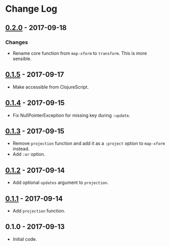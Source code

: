 # Change Log

## [0.2.0] - 2017-09-18
### Changes
- Rename core function from `map-xform` to `transform`.  This is more
  sensible.

## [0.1.5] - 2017-09-17
- Make accessible from ClojureScript.

## [0.1.4] - 2017-09-15
- Fix NullPointerException for missing key during `:update`.

## [0.1.3] - 2017-09-15
- Remove `projection` function and add it as a `:project` option to
  `map-xform` instead.
- Add `:or` option.

## [0.1.2] - 2017-09-14
- Add optional `updates` argument to `projection`.

## [0.1.1] - 2017-09-14
- Add `projection` function.

## 0.1.0 - 2017-09-13
- Initial code.

[0.2.0]: https://github.com/chrisjd-uk/mapx/compare/0.1.5...0.2.0
[0.1.5]: https://github.com/chrisjd-uk/mapx/compare/0.1.4...0.1.5
[0.1.4]: https://github.com/chrisjd-uk/mapx/compare/0.1.3...0.1.4
[0.1.3]: https://github.com/chrisjd-uk/mapx/compare/0.1.2...0.1.3
[0.1.2]: https://github.com/chrisjd-uk/mapx/compare/0.1.1...0.1.2
[0.1.1]: https://github.com/chrisjd-uk/mapx/compare/0.1.0...0.1.1
